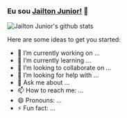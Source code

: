 ### Eu sou [Jailton Junior!](https://www.jailtonjunior.com.br) 👋

![Jailton Junior's github stats](https://github-readme-stats.vercel.app/api?username=JailtonJunior94&show_icons=true&theme=radical)

Here are some ideas to get you started:

- 🔭 I’m currently working on ...
- 🌱 I’m currently learning ...
- 👯 I’m looking to collaborate on ...
- 🤔 I’m looking for help with ...
- 💬 Ask me about ...
- 📫 How to reach me: ...
- 😄 Pronouns: ...
- ⚡ Fun fact: ...
